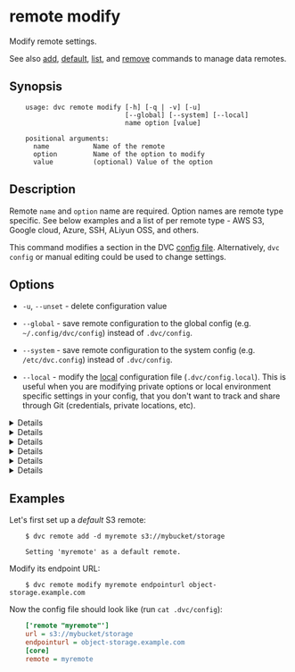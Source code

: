 # remote modify

Modify remote settings.

See also [add](/doc/commands-reference/remote-add),
[default](/doc/commands-reference/remote-default),
[list](/doc/commands-reference/remote-list), and
[remove](/doc/commands-reference/remote-remove) commands to manage data remotes.

## Synopsis

```usage
    usage: dvc remote modify [-h] [-q | -v] [-u]
                             [--global] [--system] [--local]
                             name option [value]

    positional arguments:
      name           Name of the remote
      option         Name of the option to modify
      value          (optional) Value of the option
```

## Description

Remote `name` and `option` name are required. Option names are remote type
specific. See below examples and a list of per remote type - AWS S3, Google
cloud, Azure, SSH, ALiyun OSS, and others.

This command modifies a section in the DVC
[config file](/doc/user-guide/dvc-files-and-directories). Alternatively,
`dvc config` or manual editing could be used to change settings.

## Options

- `-u`, `--unset` - delete configuration value

- `--global` - save remote configuration to the global config (e.g.
  `~/.config/dvc/config`) instead of `.dvc/config`.

- `--system` - save remote configuration to the system config (e.g.
  `/etc/dvc.config`) instead of `.dvc/config`.

- `--local` - modify the [local](/doc/user-guide/dvc-files-and-directories)
  configuration file (`.dvc/config.local`). This is useful when you are
  modifying private options or local environment specific settings in your
  config, that you don't want to track and share through Git (credentials,
  private locations, etc).

<details>

### Click for AWS S3 available options

By default DVC expects your AWS CLI is already
[configured](https://docs.aws.amazon.com/cli/latest/userguide/cli-chap-getting-started.html).
DVC will be using default AWS credentials file to access S3. To override some of
these settings, you could use the following options:

- `region` - change AWS S3 remote region:

  ```dvc
    $ dvc remote modify myremote region us-east-2
  ```

- `profile` - credentials profile name to use to access AWS S3:

  ```dvc
    $ dvc remote modify myremote profile myprofile
  ```

- `credentialpath` - credentials path to use to access AWS S3:

  ```dvc
    $ dvc remote modify myremote credentialpath /path/to/my/creds
  ```

- `endpointurl` - endpoint URL to use to access AWS S3:

  ```dvc
    $ dvc remote modify myremote endpointurl myendpoint.com
  ```

- `url` - remote location URL

  ```dvc
    $ dvc remote modify myremote url s3://bucket/remote
  ```

- `use_ssl` - whether or not to use SSL. By default, SSL is used

  ```dvc
    $ dvc remote modify myremote use_ssl false
  ```

- `listobjects` - whether or not to use `list_objects`.  
   By default, `list_objects_v2` is used. Useful for ceph and other s3 emulators.

  ```dvc
    $ dvc remote modify myremote listobjects true
  ```

To communicate with a remote object storage that supports an S3 compatible API
(e.g. [Minio](https://minio.io/), [Wasabi](https://wasabi.com/),
[Eucalyptus](https://www.eucalyptus.cloud/index.html),
[DigitalOcean Spaces](https://www.digitalocean.com/products/spaces/), etc.) you
must explicitly set the `endpointurl` in the configuration:

For example:

```dvc
  $ dvc remote add -d mybucket s3://path/to/dir
  $ dvc remote modify mybucket endpointurl object-storage.example.com
```

AWS S3 remote can also be configured entirely via environment variables:

```dvc
    $ export AWS_ACCESS_KEY_ID="<my-access-key>"
    $ export AWS_SECRET_ACCESS_KEY="<my-secret-key>"
    $ dvc remote add myremote "s3://bucket/myremote"
```

For more information about the variables DVC supports, please visit
[boto3 documentation](https://boto3.amazonaws.com/v1/documentation/api/latest/guide/configuration.html#environment-variable-configuration)

</details>

<details>

### Click for Azure available options

- `url` - remote location URL.

  ```dvc
      $ dvc remote modify myremote url "azure://ContainerName=remote;"
  ```

- `connection_string` - connection string.

  ```dvc
      $ dvc remote modify myremote connection_string my-connection-string
  ```

</details>

<details>

### Click for Google Cloud Storage available options

- `projectname` - project name to use.

  ```dvc
    $ dvc remote modify myremote projectname myproject
  ```

- `url` - remote location URL.

  ```dvc
    $ dvc remote modify myremote url gs://bucket/remote
  ```

</details>

<details>

### Click for SSH available options

- `url` - remote location URL.

  ```dvc
    $ dvc remote modify myremote url ssh://user@example.com:1234/path/to/remote
  ```

- `user` - username to use to access a remote. The order in which dvc searches
  for username:

  1. `user` specified in one of the dvc configs;
  2. `user` specified in the url(e.g. `ssh://user@example.com/path`);
  3. `user` specified in `~/.ssh/config` for remote host;
  4. current user;

  ```dvc
    $ dvc remote modify myremote user myuser
  ```

- `port` - port to use to access a remote. The order in which dvc searches for
  port:

  1. `port` specified in one of the dvc configs;
  2. `port` specified in the url(e.g. `ssh://example.com:1234/path`);
  3. `port` specified in `~/.ssh/config` for remote host;
  4. default ssh port 22;

  ```dvc
    $ dvc remote modify myremote port 2222
  ```

- `keyfile` - path to private key to use to access a remote.

  ```dvc
    $ dvc remote modify myremote keyfile /path/to/keyfile
  ```

- `password` - a private key passphrase or a password to use to use when
  accessing a remote.

  ```dvc
    $ dvc remote modify myremote password mypassword
  ```

- `ask_password` - ask for a private key passphrase or a password to use when
  accessing a remote.

  ```dvc
    $ dvc remote modify myremote ask_password true
  ```

</details>

<details>

### Click for HDFS available options

- `user` - username to use to access a remote.

  ```dvc
    $ dvc remote modify myremote user myuser
  ```

</details>

<details>

### Click for Aliyun OSS available options

* `oss_key_id` - oss key id to use to access a remote.

  ```dvc
    $ dvc remote modify myremote oss_key_id my-key-id
  ```
* `oss_key_secret` - oss secret key for authorizing access into a remote.

  ```dvc
    $ dvc remote modify myremote oss_key_secret my-key-secret
  ```
* `oss_endpoint endpoint` - oss endpoint valuesfor  accessing remote container.

  ```dvc
      $ dvc remote modify myremote oss_endpoint endpoint
  ```
  
</details>

## Examples

Let's first set up a _default_ S3 remote:

```dvc
    $ dvc remote add -d myremote s3://mybucket/storage

    Setting 'myremote' as a default remote.
```

Modify its endpoint URL:

```dvc
    $ dvc remote modify myremote endpointurl object-storage.example.com
```

Now the config file should look like (run `cat .dvc/config`):

```ini
    ['remote "myremote"']
    url = s3://mybucket/storage
    endpointurl = object-storage.example.com
    [core]
    remote = myremote
```
